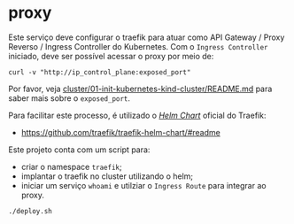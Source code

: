# proxy

Este serviço deve configurar o traefik para atuar como API Gateway / Proxy Reverso / Ingress Controller do Kubernetes. Com o `Ingress Controller` iniciado, deve ser possível acessar o proxy por meio de:

```
curl -v "http://ip_control_plane:exposed_port"
```

Por favor, veja [cluster/01-init-kubernetes-kind-cluster/README.md](../../cluster/01-init-kubernetes-kind-cluster/README.md) para saber mais sobre o `exposed_port`.

Para facilitar este processo, é utilizado o [_Helm Chart_](https://helm.sh/docs/topics/charts/) oficial do Traefik:

- <https://github.com/traefik/traefik-helm-chart/#readme>

Este projeto conta com um script para:

- criar o namespace `traefik`;
- implantar o traefik no cluster utilizando o helm;
- iniciar um serviço `whoami` e utilziar o `Ingress Route` para integrar ao proxy.

```sh
./deploy.sh
```
